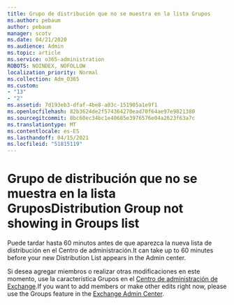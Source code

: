 ```yaml
---
title: Grupo de distribución que no se muestra en la lista Grupos
ms.author: pebaum
author: pebaum
manager: scotv
ms.date: 04/21/2020
ms.audience: Admin
ms.topic: article
ms.service: o365-administration
ROBOTS: NOINDEX, NOFOLLOW
localization_priority: Normal
ms.collection: Adm_O365
ms.custom:
- "13"
- "2"
ms.assetid: 7d193eb3-dfaf-4be8-a03c-151905a1e9f1
ms.openlocfilehash: 82b3624de2f574364270ead70f64ae97e9821380
ms.sourcegitcommit: 8bc60ec34bc1e40685e3976576e04a2623f63a7c
ms.translationtype: MT
ms.contentlocale: es-ES
ms.lasthandoff: 04/15/2021
ms.locfileid: "51815119"
---
```

# <a name="distribution-group-not-showing-in-groups-list"></a><span data-ttu-id="5b49e-102">Grupo de distribución que no se muestra en la lista Grupos</span><span class="sxs-lookup"><span data-stu-id="5b49e-102">Distribution Group not showing in Groups list</span></span>

<span data-ttu-id="5b49e-103">Puede tardar hasta 60 minutos antes de que aparezca la nueva lista de distribución en el Centro de administración.</span><span class="sxs-lookup"><span data-stu-id="5b49e-103">It can take up to 60 minutes before your new Distribution List appears in the Admin center.</span></span>
  
<span data-ttu-id="5b49e-104">Si desea agregar miembros o realizar otras modificaciones en este momento, use la característica Grupos en el [Centro de administración de Exchange](https://outlook.office365.com/ecp/?rfr=Admin_o365&amp;exsvurl=1).</span><span class="sxs-lookup"><span data-stu-id="5b49e-104">If you want to add members or make other edits right now, please use the Groups feature in the [Exchange Admin Center](https://outlook.office365.com/ecp/?rfr=Admin_o365&amp;exsvurl=1).</span></span>
  